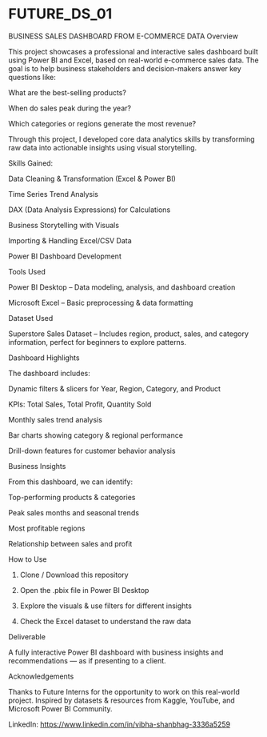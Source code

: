 # FUTURE_DS_01
BUSINESS SALES DASHBOARD FROM E-COMMERCE DATA 
Overview

This project showcases a professional and interactive sales dashboard built using Power BI and Excel, based on real-world e-commerce sales data.
The goal is to help business stakeholders and decision-makers answer key questions like:

What are the best-selling products?

When do sales peak during the year?

Which categories or regions generate the most revenue?


Through this project, I developed core data analytics skills by transforming raw data into actionable insights using visual storytelling.



Skills Gained:

Data Cleaning & Transformation (Excel & Power BI)

Time Series Trend Analysis

DAX (Data Analysis Expressions) for Calculations

Business Storytelling with Visuals

Importing & Handling Excel/CSV Data

Power BI Dashboard Development



Tools Used

Power BI Desktop – Data modeling, analysis, and dashboard creation

Microsoft Excel – Basic preprocessing & data formatting




Dataset Used

Superstore Sales Dataset – Includes region, product, sales, and category information, perfect for beginners to explore patterns.



Dashboard Highlights

The dashboard includes:

 Dynamic filters & slicers for Year, Region, Category, and Product

KPIs: Total Sales, Total Profit, Quantity Sold

Monthly sales trend analysis

Bar charts showing category & regional performance

Drill-down features for customer behavior analysis



 Business Insights

From this dashboard, we can identify:

 Top-performing products & categories

Peak sales months and seasonal trends

Most profitable regions

Relationship between sales and profit



How to Use

1. Clone / Download this repository


2. Open the .pbix file in Power BI Desktop


3. Explore the visuals & use filters for different insights


4. Check the Excel dataset to understand the raw data




Deliverable

A fully interactive Power BI dashboard with business insights and recommendations — as if presenting to a client.


Acknowledgements

Thanks to Future Interns for the opportunity to work on this real-world project.
Inspired by datasets & resources from Kaggle, YouTube, and Microsoft Power BI Community.



LinkedIn: 
https://www.linkedin.com/in/vibha-shanbhag-3336a5259
